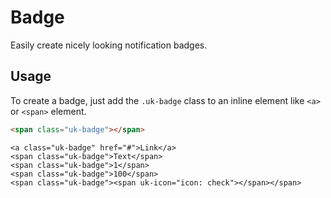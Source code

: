 # Badge

<p class="uk-text-lead">Easily create nicely looking notification badges.</p>

## Usage

To create a badge, just add the `.uk-badge` class to an inline element like `<a>` or `<span>` element.

```html
<span class="uk-badge"></span>
```

```example
<a class="uk-badge" href="#">Link</a>
<span class="uk-badge">Text</span>
<span class="uk-badge">1</span>
<span class="uk-badge">100</span>
<span class="uk-badge"><span uk-icon="icon: check"></span></span>
```
